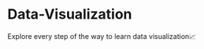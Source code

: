 # Data-Visualization
Explore every step of the way to learn data visualization:chart_with_upwards_trend:
